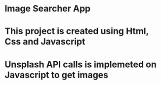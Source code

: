 # Image Searcher App 

# This project is created using Html, Css and Javascript 
# Unsplash API  calls is implemeted on Javascript to get images 
